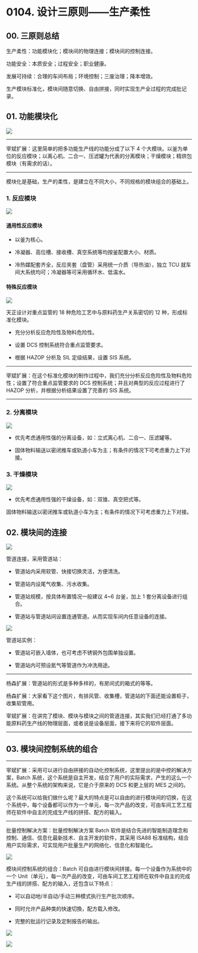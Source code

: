 # 0104. 设计三原则——生产柔性

## 00. 三原则总结

生产柔性：功能模块化；模块间的物理连接；模块间的控制连接。

功能安全：本质安全；过程安全；职业健康。

发展可持续：合理的车间布局；环境控制；三废治理；降本增效。

生产模块标准化，模块间随意切换、自由拼接，同时实现生产全过程的完成批记录。

## 01. 功能模块化

![](https://raw.githubusercontent.com/dalong0514/selfstudy/master/图片链接/化工设计/2019025.PNG)

---

宰斌扩展：这里简单的把多功能生产线的功能分成了以下 4 个大模块。以釜为单位的反应模块；以离心机、二合一、压滤罐为代表的分离模块；干燥模块；精烘包模块（有需求的话）。

---

模块化是基础，生产的柔性，是建立在不同大小，不同规格的模块组合的基础上。

### 1. 反应模块

![](https://raw.githubusercontent.com/dalong0514/selfstudy/master/图片链接/化工设计/2019026.PNG)

#### 通用性反应模块

- 以釜为核心。

- 冷凝器、高位槽、接收槽、真空系统等均按釜配置大小、材质。

- 冷热媒配套齐全，反应夹套（盘管）采用统一介质（导热油），独立 TCU 就车间大系统均可；冷凝器等可采用循环水、低温水。

#### 特殊反应模块

![](https://raw.githubusercontent.com/dalong0514/selfstudy/master/图片链接/化工设计/2019027.PNG)

天正设计对重点监管的 18 种危险工艺中与原料药生产关系密切的 12 种，形成标准化模块。

- 充分分析反应危险性及物料危险性。

- 设置 DCS 控制系统符合重点监管要求。

- 根据 HAZOP 分析及 SIL 定级结果，设置 SIS 系统。

---

宰斌扩展：在这个标准化模块的制作过程中，我们充分分析反应危险性及物料危险性；设置了符合重点监管要求的 DCS 控制系统；并且对典型的反应过程进行了 HAZOP 分析，并根据分析结果设置了完善的 SIS 系统。

---

### 2. 分离模块

![](https://raw.githubusercontent.com/dalong0514/selfstudy/master/图片链接/化工设计/2019028.PNG)

- 优先考虑通用性强的分离设备，如：立式离心机、二合一、压滤罐等。

- 固体物料输送以密闭推车或轨道小车为主；有条件的情况下可考虑重力上下对接。

### 3. 干燥模块

![](https://raw.githubusercontent.com/dalong0514/selfstudy/master/图片链接/化工设计/2019019.PNG)

- 优先考虑通用性强的干燥设备，如：双锥、真空把式等。

固体物料输送以密闭推车或轨道小车为主；有条件的情况下可考虑重力上下对接。

## 02. 模块间的连接

![](https://raw.githubusercontent.com/dalong0514/selfstudy/master/图片链接/化工设计/2019029.PNG)

管道连接，采用管道站：

- 管道站内采用软管、快接切换灵活，方便清洗。

- 管道站内设尾气收集、污水收集。
- 管道站规模，按具体布置情况一般建议 4~6 台釜，加上 1 套分离设备进行组合。
- 管道站与管道站间设置连通管道。从而实现车间内任意设备的连接。

![](https://raw.githubusercontent.com/dalong0514/selfstudy/master/图片链接/化工设计/2019030.PNG)

管道站实例：

- 管道站可嵌入墙体，也可考虑不锈钢外包围单独设置。

- 管道站内可预设氮气等管道作为冲洗用途。

---

杨森扩展：管道站的形式是多种多样的，有房间式的箱式的等等。

杨森扩展：大家看下这个图片，有排风管、收集槽，管道站的下面还能设置柜子，收集软管用。

宰斌扩展：在讲完了模块、模块与模块之间的管道连接，其实我们已经打通了多功能原料药生产线的物理层面，或者说是设备层面，接下来将它的软件层面。

---

## 03. 模块间控制系统的组合

---

宰斌扩展：采用可以进行自由拼接的自动化控制系统，这里提出的是中控的解决方案，Batch 系统，这个系统是自主开发，结合了用户的实际需求，产生的这么一个系统。从整个系统的架构来说，它是介于原来的 DCS 和更上层的 MES 之间的。

这个系统可以给我们做什么呢？最大的特点是可以自由的进行模块间的切换，在这个系统中，每个设备都可以作为一个单元，每一次产品的改变，可由车间工艺工程师在软件中自主的完成生产线的拼搭、配方的输入。

---

批量控制解决方案：批量控制解決方案 Batch 软件是结合先进的智能制造理念和控制、通信、信息化最新技术、自主开发的软件，其采用 ISA88 标准结构，结合用户实际需求，可实现用户批量生产的网络化、信息化和智能化。

![](https://raw.githubusercontent.com/dalong0514/selfstudy/master/图片链接/化工设计/2019031.PNG)

模块间控制系统的组合：Batch 可自由进行模块间拼接。每一个设备作为系统中的一个 Unit（单元），每一次产品的改变，可由车间工艺工程师在软件中自主的完成生产线的拼搭、配方的输入，还包含以下特点：

- 可以自动地/半自动/手动三种模式执行生产批次顺序。

- 同时允许产品种类的快速切換，配方载入修改。
- 完整的批运行记录及定制报告的输出。

![](https://raw.githubusercontent.com/dalong0514/selfstudy/master/图片链接/化工设计/2019032.PNG)

![](https://raw.githubusercontent.com/dalong0514/selfstudy/master/图片链接/化工设计/2019033.PNG)
